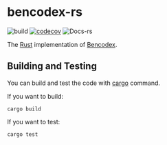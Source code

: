# bencodex-rs

![build](https://github.com/moreal/bencodex-rs/workflows/build/badge.svg?branch=main) [![codecov](https://codecov.io/gh/moreal/bencodex-rs/branch/main/graph/badge.svg?token=H0FWUZ2ZF2)](https://codecov.io/gh/moreal/bencodex-rs) ![Docs-rs](https://docs.rs/bencodex-rs/badge.svg)

The [Rust] implementation of [Bencodex].

[Rust]: https://rust-lang.org/
[Bencodex]: https://bencodex.org/

## Building and Testing

You can build and test the code with [cargo] command.

If you want to build:

```
cargo build
```

If you want to test:

```
cargo test
```

[cargo]: https://github.com/rust-lang/cargo/
